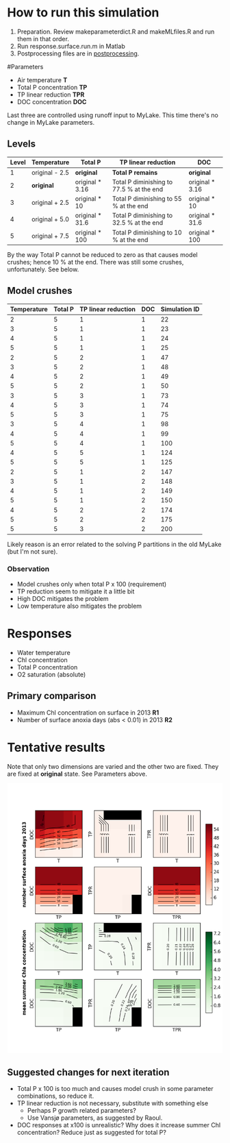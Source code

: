 # How to run this simulation

1. Preparation. Review makeparameterdict.R and makeMLfiles.R and run
   them in that order.
1. Run response.surface.run.m in Matlab
1. Postprocessing files are in [postprocessing](postprocessing).

#Parameters

* Air temperature **T**
* Total P concentration **TP**
* TP linear reduction **TPR**
* DOC concentration **DOC**

Last three are controlled using runoff input to MyLake. This time
there's no change in MyLake parameters. 

## Levels

Level | Temperature | Total P | TP linear reduction | DOC
--- | --- | --- | --- | ---
1 | original - 2.5 | **original** | **Total P remains** | **original**
2 | **original**  | original * 3.16  | Total P diminishing to 77.5 % at the end | original * 3.16
3 | original + 2.5 | original * 10 | Total P diminishing to 55 % at the end | original * 10
4 | original + 5.0 | original * 31.6 | Total P diminishing to 32.5 % at the end | original * 31.6
5 | original + 7.5 | original * 100 | Total P diminishing to 10 % at the end | original * 100

By the way Total P cannot be reduced to zero as that causes model
crushes; hence 10 % at the end. There was still some crushes,
unfortunately. See below. 

## Model crushes
Temperature | Total P | TP linear reduction | DOC | Simulation ID
--- | --- | --- | --- | ---
2 | 5 | 1 | 1 | 22
3 | 5 | 1 | 1 | 23
4 | 5 | 1 | 1 | 24
5 | 5 | 1 | 1 | 25
2 | 5 | 2 | 1 | 47
3 | 5 | 2 | 1 | 48
4 | 5 | 2 | 1 | 49
5 | 5 | 2 | 1 | 50
3 | 5 | 3 | 1 | 73
4 | 5 | 3 | 1 | 74
5 | 5 | 3 | 1 | 75
3 | 5 | 4 | 1 | 98
4 | 5 | 4 | 1 | 99
5 | 5 | 4 | 1 | 100
4 | 5 | 5 | 1 | 124
5 | 5 | 5 | 1 | 125
2 | 5 | 1 | 2 | 147
3 | 5 | 1 | 2 | 148
4 | 5 | 1 | 2 | 149
5 | 5 | 1 | 2 | 150
4 | 5 | 2 | 2 | 174
5 | 5 | 2 | 2 | 175
5 | 5 | 3 | 2 | 200

Likely reason is an error related to the solving P partitions in the
old MyLake (but I'm not sure).

### Observation

* Model crushes only when total P x 100 (requirement)
* TP reduction seem to mitigate it a little bit
* High DOC mitigates the problem
* Low temperature also mitigates the problem

# Responses

* Water temperature
* Chl concentration
* Total P concentration
* O2 saturation (absolute)

## Primary comparison

* Maximum Chl concentration on surface in 2013 **R1**
* Number of surface anoxia days (abs < 0.01) in 2013 **R2**

# Tentative results

Note that only two dimensions are varied and the other two are
fixed. They are fixed at **original** state. See Parameters above.

![](figures/combined_reordered.png)

## Suggested changes for next iteration

* Total P x 100 is too much and causes model crush in some parameter combinations, so reduce it.
* TP linear reduction is not necessary, substitute with something else
  * Perhaps P growth related parameters?
  * Use Vansjø parameters, as suggested by Raoul.
* DOC responses at x100 is unrealistic? Why does it increase summer
  Chl concentration? Reduce just as suggested for total P? 
